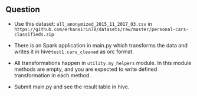 ## Question  

- Use this dataset: `all_anonymized_2015_11_2017_03.csv` in `https://github.com/erkansirin78/datasets/raw/master/personal-cars-classifieds.zip `

- There is an Spark application in main.py which transforms the data and writes it in hive`test1.cars_cleaned` as orc format.

- All transformations happen in `utility.my_helpers` module. In this module methods are empty, and you are expected to write defined transformation in each method.

- Submit main.py and see the result table in hive.